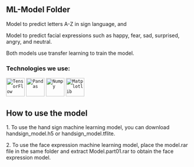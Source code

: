 ## ML-Model Folder
<p>Model to predict letters A-Z in sign language, and</p>
<p>Model to predict facial expressions such as happy, fear, sad, surprised, angry, and neutral.</p>
<p>Both models use transfer learning to train the model.</p>

### Technologies we use:
<div >
<code><img width="50" src="https://user-images.githubusercontent.com/25181517/223639822-2a01e63a-a7f9-4a39-8930-61431541bc06.png" alt="TensorFlow" title="TensorFlow"/></code>
<code><img height="50" src="https://github.com/Raihanf27/foto/blob/main/pandas.png" alt="Pandas" title="Pandas"/></code>
<code><img height="50" src="https://github.com/Raihanf27/foto/blob/main/numpy.png" alt="Numpy" title="Numpy"/></code>
<code><img height="50" src="https://github.com/Raihanf27/foto/blob/main/matplotlib.png" alt="Matplotlib" title="Matplotlib"/></code>
</div>

## How to use the model
<p>1. To use the hand sign machine learning model, you can download handsign_model.h5 or handsign_model.tflite.</p>
<p>2. To use the face expression machine learning model, place the model.rar file in the same folder and extract Model.part01.rar to obtain the face expression model.</p>
